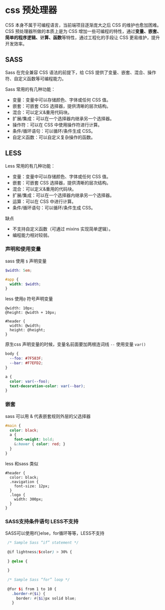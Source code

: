 # css 预处理器

CSS 本身不属于可编程语言，当前端项目逐渐庞大之后 CSS 的维护也愈加困难。CSS 预处理器所做的本质上是为 CSS 增加一些可编程的特性，通过**变量、嵌套、简单的程序逻辑、计算、函数**等特性，通过工程化的手段让 CSS 更易维护，提升开发效率。

## SASS

Sass 在完全兼容 CSS 语法的前提下，给 CSS 提供了变量、嵌套、混合、操作符、自定义函数等可编程能力。

Sass 常用的有几种功能：

- 变量：变量中可以存储颜色、字体或任何 CSS 值。
- 嵌套：可嵌套 CSS 选择器，提供清晰的层次结构。
- 混合：可以定义&重用代码块。
- 扩展/集成：可以在一个选择器内继承另一个选择器。
- 操作符：可以在 CSS 中使用操作符进行计算。
- 条件/循环语句：可以循环/条件生成 CSS。
- 自定义函数：可以自定义复杂操作的函数。


## LESS

Less 常用的有几种功能：

- 变量：变量中可以存储颜色、字体或任何 CSS 值。
- 嵌套：可嵌套 CSS 选择器，提供清晰的层次结构。
- 混合：可以定义&重用的代码块。
- 扩展/集成：可以在一个选择器内继承另一个选择器。
- 运算：可以在 CSS 中进行计算。
- 条件/循环语句：可以循环/条件生成 CSS。

缺点

- 不支持自定义函数（可通过 mixins 实现简单逻辑）。
- 编程能力相对较弱。


### 声明和使用变量

sass 使用 `$` 声明变量

```scss
$width: 5em;

#app {
  width: $width;
}
```

less 使用`@` 符号声明变量

```less
@width: 10px;
@height: @width + 10px;

#header {
  width: @width;
  height: @height;
}
```

原生css 声明变量的时候，变量名前面要加两根连词线 `--` 使用变量 `var()`

```css
body {
  --foo: #7F583F;
  --bar: #F7EFD2;
}

a {
  color: var(--foo);
  text-decoration-color: var(--bar);
}
```


### 嵌套

sass 可以用 & 代表嵌套规则外层的父选择器

```scss
#main {
  color: black;
  a {
    font-weight: bold;
    &:hover { color: red; }
  }
}
```

less 和sass 类似

```less
#header {
  color: black;
  .navigation {
    font-size: 12px;
  }
  .logo {
    width: 300px;
  }
}
```

### SASS支持条件语句 LESS不支持

SASS可以使用if{}else，for循环等等，LESS不支持


```scss
 /* Sample Sass “if” statement */
  
 @if lightness($color) > 30% {
  
 } @else {
 
 }
  
 /* Sample Sass “for” loop */
  
 @for $i from 1 to 10 {
   .border-#{$i} {
     border: #{$i}px solid blue;
   }
 
```
